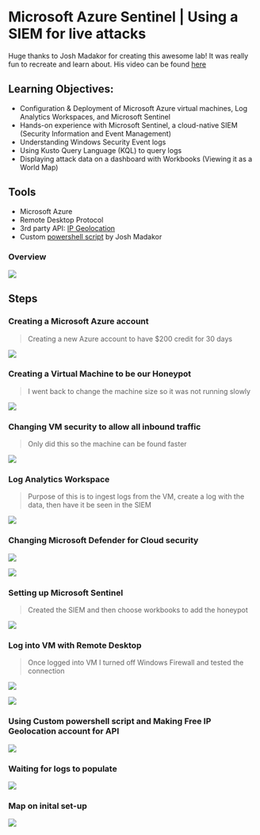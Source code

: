 <h1>Microsoft Azure Sentinel | Using a SIEM for live attacks</h1>

Huge thanks to Josh Madakor for creating this awesome lab! It was really fun to recreate and learn about. His video can be found [here](https://youtu.be/RoZeVbbZ0o0?si=2d2N-lM7PYsF8Twc)

<h2>Learning Objectives:</h2>

- Configuration & Deployment of Microsoft Azure virtual machines, Log Analytics Workspaces, and Microsoft Sentinel
- Hands-on experience with Microsoft Sentinel, a cloud-native SIEM (Security Information and Event Management)
- Understanding Windows Security Event logs
- Using Kusto Query Language (KQL) to query logs
- Displaying attack data on a dashboard with Workbooks (Viewing it as a World Map)

<h2>Tools</h2>

- Microsoft Azure
- Remote Desktop Protocol
- 3rd party API:  [IP Geolocation](https://ipgeolocation.io/)
- Custom [powershell script](https://github.com/joshmadakor1/Sentinel-Lab/blob/main/Custom_Security_Log_Exporter.ps1) by Josh Madakor

### Overview
![](images/setting%20up%20sentinel%20(SIEM).jpg)

<h2>Steps</h2>
  
### Creating a Microsoft Azure account
> Creating a new Azure account to have $200 credit for 30 days

![](images/Azure.jpg)

### Creating a Virtual Machine to be our Honeypot
> I went back to change the machine size so it was not running slowly

![](images/creating%20VM.jpg)

### Changing VM security to allow all inbound traffic
> Only did this so the machine can be found faster

![](images/allow%20all%20in%20firewall.jpg)

### Log Analytics Workspace
>Purpose of this is to ingest logs from the VM, create a log with the data, then have it be seen in the SIEM

![](images/log%20analytics%20workspace.jpg)

### Changing Microsoft Defender for Cloud security

![](images/enable%20VM%20logs%20in%20MS%20Defender%20for%20Cloud.jpg)

![](images/enable%20VM%20logs%20in%20MS%20Defender%20for%20Cloud%202.jpg)

### Setting up Microsoft Sentinel
> Created the SIEM and then choose workbooks to add the honeypot

![](images/activing%20sentinel%20(SIEM).jpg)

### Log into VM with Remote Desktop
> Once logged into VM I turned off Windows Firewall and tested the connection

![](images/RDP%20into%20VM.jpg)

![](images/testing%20to%20see%20if%20VM%20firewall%20is%20off.jpg)

### Using Custom powershell script and Making Free IP Geolocation account for API

![](images/powershell%20script.jpg)

### Waiting for logs to populate

![](images/Waiting%20for%20custom%20log%20to%20populate.jpg)

### Map on inital set-up

![](images/Map1.jpg)
